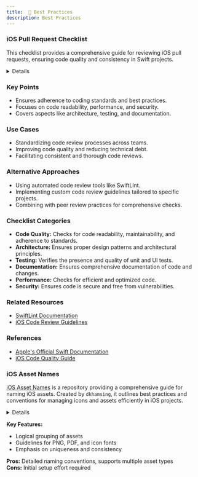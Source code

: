 ```yaml
---
title:  📏 Best Practices
description: Best Practices
---
```

### iOS Pull Request Checklist

This checklist provides a comprehensive guide for reviewing iOS pull requests, ensuring code quality and consistency in Swift projects.

<details>

**URL:** [iOS Pull Request Checklist](https://github.com/aryamansharda/iOS-Pull-Request-Checklist)

**Source:** [GitHub Repository](https://github.com/aryamansharda/iOS-Pull-Request-Checklist)

**Author:** `Aryaman Sharda`

**Tags:**  
`Swift`, `iOS`, `Code Review`, `Best Practices`

**Platforms Supported:** iOS

**Swift Version:** 5.0 and above
</details>

### Key Points
- Ensures adherence to coding standards and best practices.
- Focuses on code readability, performance, and security.
- Covers aspects like architecture, testing, and documentation.

### Use Cases
- Standardizing code review processes across teams.
- Improving code quality and reducing technical debt.
- Facilitating consistent and thorough code reviews.

### Alternative Approaches
- Using automated code review tools like SwiftLint.
- Implementing custom code review guidelines tailored to specific projects.
- Combining with peer review practices for comprehensive checks.

### Checklist Categories
- **Code Quality:** Checks for code readability, maintainability, and adherence to standards.
- **Architecture:** Ensures proper design patterns and architectural principles.
- **Testing:** Verifies the presence and quality of unit and UI tests.
- **Documentation:** Ensures comprehensive documentation of code and changes.
- **Performance:** Checks for efficient and optimized code.
- **Security:** Ensures code is secure and free from vulnerabilities.

### Related Resources
- [SwiftLint Documentation](https://realm.github.io/SwiftLint/)
- [iOS Code Review Guidelines](#)

### References
- [Apple's Official Swift Documentation](https://developer.apple.com/documentation/swift)
- [iOS Code Quality Guide](#)

<LinkCard title="Visit Checklist" href="https://github.com/aryamansharda/iOS-Pull-Request-Checklist" />

### iOS Asset Names

[iOS Asset Names](https://github.com/dkhamsing/ios-asset-names) is a repository providing a comprehensive guide for naming iOS assets. Created by `dkhamsing`, it outlines best practices and conventions for managing icons and assets efficiently in iOS projects.

<details>
**URL:** https://github.com/dkhamsing/ios-asset-names

**Authors:** `dkhamsing`

**Support Channels:** GitHub Issues, Twitter

</details>

**Key Features:**
- Logical grouping of assets
- Guidelines for PNG, PDF, and icon fonts
- Emphasis on uniqueness and consistency

**Pros:** Detailed naming conventions, supports multiple asset types  
**Cons:** Initial setup effort required

<LinkCard title="Visit iOS Asset Names" href="https://github.com/dkhamsing/ios-asset-names" />
